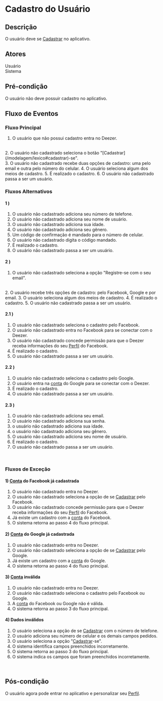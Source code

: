 #  Cadastro do Usuário
<div class="line"></div>

##  Descrição

O usuário deve se [Cadastrar](/modelagem/lexico#cadastrar) no aplicativo.

##  Atores

Usuário
<br>
Sistema

##  Pré-condição

O usuário não deve possuir cadastro no aplicativo.

##  Fluxo de Eventos

### Fluxo Principal
1. O usuário que não possui cadastro entra no Deezer.
<br>
2. O usuário não cadastrado seleciona o botão "[Cadastrar](/modelagem/lexico#cadastrar)-se".
<br>
3. O usuário não cadastrado recebe duas opções de cadastro: uma pelo email e outra pelo número do celular.
4. O usuário seleciona algum dos meios de cadastro.
5. É realizado o cadastro.
6. O usuário não cadastrado passa a ser um usuário.
<br>

### Fluxos Alternativos 

#### 1 )

1. O usuário não cadastrado adiciona seu número de telefone.
2. O usuário não cadastrado adiciona seu nome de usuário.
3. O usuário não cadastrado adiciona sua idade.
4. O usuário não cadastrado adiciona seu gênero.
5. Um código de confirmação é mandado para o número de celular.
6. O usuário não cadastrado digita o código mandado.
7. É realizado o cadastro.
8. O usuário não cadastrado passa a ser um usuário.

#### 2 )

1. O usuário não cadastrado seleciona a opção "Registre-se com o seu email".
<br>
2. O usuário recebe três opções de cadastro: pelo Facebook, Google e por email.
3. O usuário seleciona algum dos meios de cadastro.
4. É realizado o cadastro.
5. O usuário não cadastrado passa a ser um usuário.


#### 2.1 )

1. O usuário não cadastrado seleciona o cadastro pelo Facebook.
2. O usuário não cadastrado entra no Facebook para se conectar com o Deezer.
3. O usuário não cadastrado concede permissão para que o Deezer receba informações do seu [Perfil](/modelagem/lexico#perfil) do Facebook.
4. É realizado o cadastro.
5. O usuário não cadastrado passa a ser um usuário.

#### 2.2 )

1. O usuário não cadastrado seleciona o cadastro pelo Google.
2. O usuário entra na [conta](/modelagem/lexico#conta) do Google para se conectar com o Deezer.
3. É realizado o cadastro.
4. O usuário não cadastrado passa a ser um usuário.

#### 2.3 )

1. O usuário não cadastrado adiciona seu email.
2. O usuário não cadastrado adiciona sua senha.
3. o usuário não cadastrado adiciona sua idade.
4. o usuário não cadastrado adiciona seu gênero.
5. O usuário não cadastrado adiciona seu nome de usuário.
6. É realizado o cadastro.
7. O usuário não cadastrado passa a ser um usuário.
<br>

### Fluxos de Exceção  

#### 1) [Conta](/modelagem/lexico#conta) do Facebook já cadastrada

1. O usuário não cadastrado entra no Deezer.
2. O usuário não cadastrado seleciona a opção de se [Cadastrar](/modelagem/lexico#cadastrar) pelo Facebook.
3. O usuário não cadastrado concede permissão para que o Deezer receba informações do seu [Perfil](/modelagem/lexico#perfil) do Facebook.
4. Já existe um cadastro com a [conta](/modelagem/lexico#conta) do Facebook.
5. O sistema retorna ao passo 4 do fluxo principal.

#### 2) [Conta](/modelagem/lexico#conta) do Google já cadastrada

1. O usuário não cadastrado entra no Deezer.
2. O usuário não cadastrado seleciona a opção de se [Cadastrar](/modelagem/lexico#cadastrar) pelo Google.
4. Já existe um cadastro com a [conta](/modelagem/lexico#conta) do Google.
5. O sistema retorna ao passo 4 do fluxo principal.

#### 3) [Conta](/modelagem/lexico#conta) inválida
1. O usuário não cadastrado entra no Deezer.
2. O usuário não cadastrado seleciona o cadastro pelo Facebook ou Google.
3. A [conta](/modelagem/lexico#conta) do Facebook ou Google não é válida.
4. O sistema retorna ao passo 3 do fluxo principal.



#### 4) Dados inválidos
1. O usuário seleciona a opção de se [Cadastrar](/modelagem/lexico#cadastrar) com o número de telefone.
2. O usuário adiciona seu número de celular e os demais campos pedidos.
3. O usuário seleciona a opção "[Cadastrar](/modelagem/lexico#cadastrar)-se".
4. O sistema identifica campos preenchidos incorretamente.
5. O sistema retorna ao passo 3 do fluxo principal.
6. O sistema indica os campos que foram preenchidos incorretamente.

<br>

## Pós-condição
O usuário agora pode entrar no aplicativo e personalizar seu [Perfil](/modelagem/lexico#perfil). 
